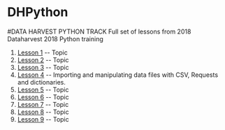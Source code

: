 # DHPython

#DATA HARVEST PYTHON TRACK
Full set of lessons from 2018 Dataharvest 2018 Python training


1. [Lesson 1](https://www.google.com) -- Topic
2. [Lesson 2](https://www.google.com) -- Topic
3. [Lesson 3](https://www.google.com) -- Topic
4. [Lesson 4](lesson4.ipynb) -- Importing and manipulating data files with CSV, Requests and dictionaries.
5. [Lesson 5](https://www.google.com) -- Topic
6. [Lesson 6](https://www.google.com) -- Topic
7. [Lesson 7](https://www.google.com) -- Topic
8. [Lesson 8](https://www.google.com) -- Topic
9. [Lesson 9](https://www.google.com) -- Topic